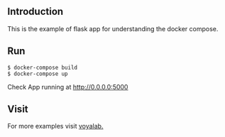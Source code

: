 ## Introduction

This is the example of flask app for understanding the docker compose.

## Run
```
$ docker-compose build
$ docker-compose up
```
Check App running at http://0.0.0.0:5000

## Visit

For more examples visit [voyalab.][voyalab]



  [voyalab]: <https://voyalab.com>
